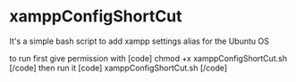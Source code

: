 # xamppConfigShortCut
It's a simple bash script to add xampp settings alias for the Ubuntu OS

to run first give permission with [code] chmod +x xamppConfigShortCut.sh [/code] 
then run it [code]  xamppConfigShortCut.sh [/code] 
